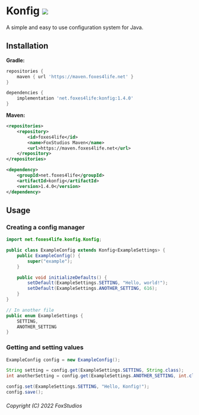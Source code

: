# Konfig <img src="https://img.shields.io/github/v/release/FoxStudios/Konfig?logo=github&style=for-the-badge">
A simple and easy to use configuration system for Java.

## Installation
**Gradle:**
```gradle
repositories {
    maven { url 'https://maven.foxes4life.net' }
}

dependencies {
    implementation 'net.foxes4life:konfig:1.4.0'
}
```
**Maven:**
```xml
<repositories>
    <repository>
        <id>foxes4life</id>
        <name>FoxStudios Maven</name>
        <url>https://maven.foxes4life.net</url>
    </repository>
</repositories>

<dependency>
    <groupId>net.foxes4life</groupId>
    <artifactId>konfig</artifactId>
    <version>1.4.0</version>
</dependency>
```

## Usage


### Creating a config manager
```java
import net.foxes4life.konfig.Konfig;

public class ExampleConfig extends Konfig<ExampleSettings> {
    public ExampleConfig() {
        super("example");
    }

    public void initializeDefaults() {
        setDefault(ExampleSettings.SETTING, "Hello, world!");
        setDefault(ExampleSettings.ANOTHER_SETTING, 616);
    }
}

// In another file
public enum ExampleSettings {
    SETTING,
    ANOTHER_SETTING
}
```

### Getting and setting values
```java
ExampleConfig config = new ExampleConfig();

String setting = config.get(ExampleSettings.SETTING, String.class);
int anotherSetting = config.get(ExampleSettings.ANOTHER_SETTING, int.class);

config.set(ExampleSettings.SETTING, "Hello, Konfig!");
config.save();
```

###### Copyright (C) 2022 FoxStudios